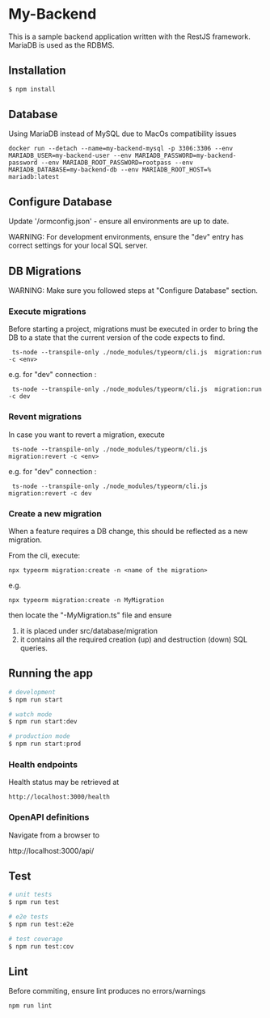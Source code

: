 # My-Backend

This is a sample backend application written with the RestJS framework. MariaDB is used as the RDBMS.

## Installation

```bash
$ npm install
```

## Database

Using MariaDB instead of MySQL due to MacOs compatibility issues
```
docker run --detach --name=my-backend-mysql -p 3306:3306 --env MARIADB_USER=my-backend-user --env MARIADB_PASSWORD=my-backend-password --env MARIADB_ROOT_PASSWORD=rootpass --env MARIADB_DATABASE=my-backend-db --env MARIADB_ROOT_HOST=%  mariadb:latest
```

## Configure Database
Update '/ormconfig.json' - ensure all environments are up to date.

WARNING: For development environments, ensure the "dev" entry has correct settings for your local SQL server.

## DB Migrations

WARNING: Make sure you followed steps at "Configure Database" section.
### Execute migrations
Before starting a project, migrations must be executed in order to bring the DB to a state that the current version of the code expects to find.

```
 ts-node --transpile-only ./node_modules/typeorm/cli.js  migration:run -c <env>
```
e.g. for "dev" connection : 
```
 ts-node --transpile-only ./node_modules/typeorm/cli.js  migration:run -c dev
```

### Revent migrations
In case you want to revert a migration, execute

```
 ts-node --transpile-only ./node_modules/typeorm/cli.js  migration:revert -c <env>
```
e.g. for "dev" connection : 
```
 ts-node --transpile-only ./node_modules/typeorm/cli.js  migration:revert -c dev
```

### Create a new migration
When a feature requires a DB change, this should be reflected as a new migration. 

From the cli, execute:

```
npx typeorm migration:create -n <name of the migration>
```
e.g. 
```
npx typeorm migration:create -n MyMigration
```

then locate the "<timestamp>-MyMigration.ts" file and ensure 

 1. it is placed under src/database/migration
 2. it contains all the required creation (up) and destruction (down) SQL queries.

## Running the app

```bash
# development
$ npm run start

# watch mode
$ npm run start:dev

# production mode
$ npm run start:prod
```

### Health endpoints

Health status may be retrieved at

```http://localhost:3000/health```


### OpenAPI definitions

Navigate from a browser to

  http://localhost:3000/api/


## Test

```bash
# unit tests
$ npm run test

# e2e tests
$ npm run test:e2e

# test coverage
$ npm run test:cov
```


## Lint

Before commiting, ensure lint produces no errors/warnings

```
npm run lint
```